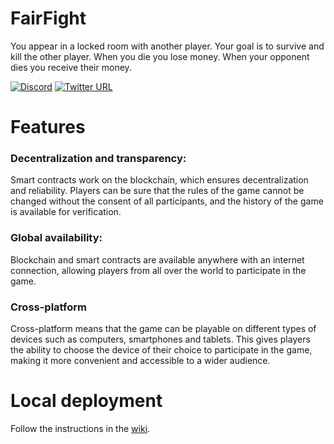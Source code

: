 # FairFight

You appear in a locked room with another player. Your goal is to survive and kill the other player. When you die you lose money. When your opponent dies you receive their money.

[![Discord](https://img.shields.io/badge/discord-join%20chat-blue.svg)](https://discord.gg/S5Q5uErv)
[![Twitter URL](https://img.shields.io/twitter/url/https/twitter.com/bukotsunikki.svg?style=social&label=Follow%20%40FairProtocol)](https://twitter.com/FairProtocol)

# Features

### Decentralization and transparency:

Smart contracts work on the blockchain, which ensures decentralization and reliability. Players can be sure that the rules of the game cannot be changed without the consent of all participants, and the history of the game is available for verification.

### Global availability:

Blockchain and smart contracts are available anywhere with an internet connection, allowing players from all over the world to participate in the game.

### Cross-platform

Cross-platform means that the game can be playable on different types of devices such as computers, smartphones and tablets. This gives players the ability to choose the device of their choice to participate in the game, making it more convenient and accessible to a wider audience.

# Local deployment

Follow the instructions in the [wiki](https://github.com/Mycelium-Lab/FairFight/wiki/For-developers:-launching-the-application).
